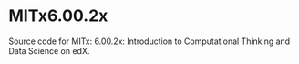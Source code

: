 MITx6.00.2x
===========
Source code for MITx: 6.00.2x: Introduction to Computational Thinking and Data Science on edX.
